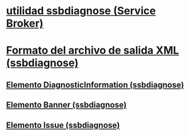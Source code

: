 # [utilidad ssbdiagnose (Service Broker)](ssbdiagnose-utility-service-broker.md)
# [Formato del archivo de salida XML (ssbdiagnose)](xml-output-file-format-ssbdiagnose.md)
## [Elemento DiagnosticInformation (ssbdiagnose)](diagnosticinformation-element-ssbdiagnose.md)
## [Elemento Banner (ssbdiagnose)](banner-element-ssbdiagnose.md)
## [Elemento Issue (ssbdiagnose)](issue-element-ssbdiagnose.md)
